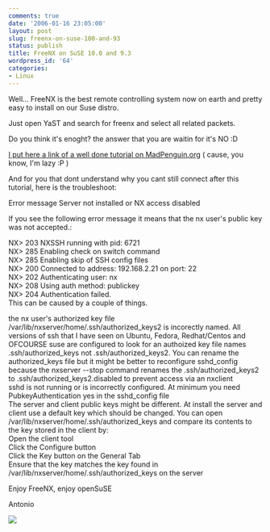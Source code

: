 ```yaml
---
comments: true
date: '2006-01-16 23:05:00'
layout: post
slug: freenx-on-suse-100-and-93
status: publish
title: FreeNX on SuSE 10.0 and 9.3
wordpress_id: '64'
categories:
- Linux
---
```


Well... FreeNX is the best remote controlling system now on earth and pretty easy to install on our Suse distro.  
  
Just open YaST and search for freenx and select all related packets.  
  
Do you think it's enoght? the answer that you are waitin for it's NO :D  
  
[I put here a link of a well done tutorial on MadPenguin.org](http://madpenguin.org/cms/index.php/?m=show&id=5755&page=1) ( cause, you know, I'm lazy :P )  
  
And for you that dont understand why you cant still connect after this tutorial, here is the troubleshoot:  
  
Error message Server not installed or NX access disabled   
  
If you see the following error message it means that the nx user's public key was not accepted.:   
  
NX> 203 NXSSH running with pid: 6721  
NX> 285 Enabling check on switch command  
NX> 285 Enabling skip of SSH config files  
NX> 200 Connected to address: 192.168.2.21 on port: 22  
NX> 202 Authenticating user: nx  
NX> 208 Using auth method: publickey  
NX> 204 Authentication failed.  
This can be caused by a couple of things.   
  
the nx user's authorized key file /var/lib/nxserver/home/.ssh/authorized_keys2 is incorectly named. All versions of ssh that I have seen on Ubuntu, Fedora, Redhat/Centos and OFCOURSE suse are configured to look for an authoized key file names .ssh/authorized_keys not .ssh/authorized_keys2. You can rename the authorized_keys file but it might be better to reconfigure sshd_config because the nxserver --stop command renames the .ssh/authorized_keys2 to .ssh/authorized_keys2.disabled to prevent access via an nxclient   
sshd is not running or is incorrectly configured. At minimum you need PubkeyAuthentication yes in the sshd_config file   
The server and client public keys might be different. At install the server and client use a default key which should be changed. You can open /var/lib/nxserver/home/.ssh/authorized_keys and compare its contents to the key stored in the client by:   
Open the client tool   
Click the Configure button   
Click the Key button on the General Tab   
Ensure that the key matches the key found in /var/lib/nxserver/home/.ssh/authorized_keys on the server  
  
Enjoy FreeNX, enjoy openSuSE  
  
Antonio

[![](http://www.feedburner.com/fb/images/pub/flchklt.gif)](http://feeds.feedburner.com/zekussuse)
